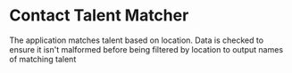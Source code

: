# Contact Talent Matcher

The application matches talent based on location.
 Data is checked to ensure it isn't malformed before being filtered by location to output  names of matching talent